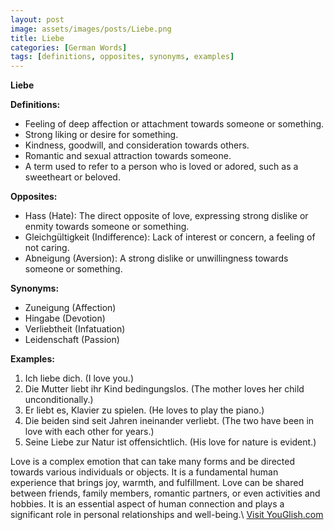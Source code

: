 ```yaml
---
layout: post
image: assets/images/posts/Liebe.png
title: Liebe
categories: [German Words]
tags: [definitions, opposites, synonyms, examples]
---
```


**Liebe**

**Definitions:**

- Feeling of deep affection or attachment towards someone or something.
- Strong liking or desire for something.
- Kindness, goodwill, and consideration towards others.
- Romantic and sexual attraction towards someone.
- A term used to refer to a person who is loved or adored, such as a sweetheart or beloved.

**Opposites:**

- Hass (Hate): The direct opposite of love, expressing strong dislike or enmity towards someone or something.
- Gleichgültigkeit (Indifference): Lack of interest or concern, a feeling of not caring.
- Abneigung (Aversion): A strong dislike or unwillingness towards someone or something.

**Synonyms:**

- Zuneigung (Affection)
- Hingabe (Devotion)
- Verliebtheit (Infatuation)
- Leidenschaft (Passion)

**Examples:**

1. Ich liebe dich. (I love you.)
2. Die Mutter liebt ihr Kind bedingungslos. (The mother loves her child unconditionally.)
3. Er liebt es, Klavier zu spielen. (He loves to play the piano.)
4. Die beiden sind seit Jahren ineinander verliebt. (The two have been in love with each other for years.)
5. Seine Liebe zur Natur ist offensichtlich. (His love for nature is evident.)

Love is a complex emotion that can take many forms and be directed towards various individuals or objects. It is a fundamental human experience that brings joy, warmth, and fulfillment. Love can be shared between friends, family members, romantic partners, or even activities and hobbies. It is an essential aspect of human connection and plays a significant role in personal relationships and well-being.\ <a id="yg-widget-0" class="youglish-widget" data-query="Liebe" data-lang="german" data-components="8412" data-auto-start="0" data-bkg-color="theme_light" data-title="How%20to%20pronounce%20Liebe%20in%20German"  rel="nofollow" href="https://youglish.com">Visit YouGlish.com</a><script async src="https://youglish.com/public/emb/widget.js" charset="utf-8"></script>